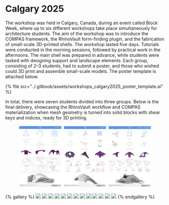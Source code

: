 # Calgary 2025

The workshop was held in Calgary, Canada, during an event called Block Week, where up to six different workshops take place simultaneously for architecture students. The aim of the workshop was to introduce the COMPAS framework, the RhinoVault form-finding plugin, and the fabrication of small-scale 3D-printed shells. The workshop lasted five days. Tutorials were conducted in the morning sessions, followed by practical work in the afternoons. The main shell was prepared in advance, while students were tasked with designing support and landscape elements. Each group, consisting of 2–3 students, had to submit a poster, and those who wished could 3D print and assemble small-scale models. The poster template is attached below.

{% file src="../.gitbook/assets/workshops_calgary2025_poster_template.ai" %}

In total, there were seven students divided into three groups. Below is the final delivery, showcasing the RhinoVault workflow and COMPAS materialization when mesh geometry is turned into solid blocks with shear keys and indices, ready for 3D printing.

<figure><img src="../.gitbook/assets/workshops_calgary2025_student_posters.jpg" alt=""><figcaption></figcaption></figure>

{% gallery %}
![](assets/workshops_calgary2025_photos_0.jpg)
![](assets/workshops_calgary2025_photos_1.jpg)
![](assets/workshops_calgary2025_photos_2.jpg)
![](assets/workshops_calgary2025_photos_3.jpg)
![](assets/workshops_calgary2025_photos_4.jpg)
![](assets/workshops_calgary2025_photos_5.jpg)
![](assets/workshops_calgary2025_photos_6.jpg)
![](assets/workshops_calgary2025_photos_7.jpg)
![](assets/workshops_calgary2025_photos_8.jpg)
![](assets/workshops_calgary2025_photos_9.jpg)
![](assets/workshops_calgary2025_photos_10.jpg)
![](assets/workshops_calgary2025_photos_11.jpg)
![](assets/workshops_calgary2025_photos_12.jpg)
{% endgallery %}
